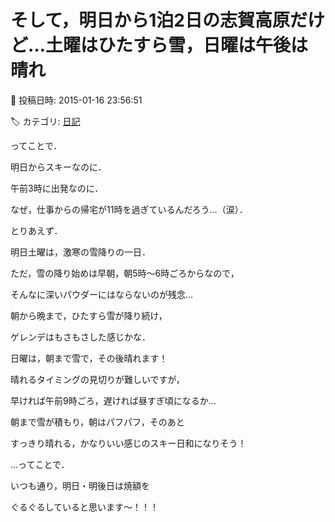 # そして，明日から1泊2日の志賀高原だけど…土曜はひたすら雪，日曜は午後は晴れ

📅 投稿日時: 2015-01-16 23:56:51

🏷️ カテゴリ: [日記](cc4b5682fb7b8b144980957a978653fb0.md)

ってことで．


明日からスキーなのに．


午前3時に出発なのに．


なぜ，仕事からの帰宅が11時を過ぎているんだろう…（涙）．





とりあえず．


明日土曜は，激寒の雪降りの一日．


ただ，雪の降り始めは早朝，朝5時～6時ごろからなので，


そんなに深いパウダーにはならないのが残念…


朝から晩まで，ひたすら雪が降り続け，


ゲレンデはもさもさした感じかな．





日曜は，朝まで雪で，その後晴れます！


晴れるタイミングの見切りが難しいですが，


早ければ午前9時ごろ，遅ければ昼すぎ頃になるか…


朝まで雪が積もり，朝はパフパフ，そのあと


すっきり晴れる，かなりいい感じのスキー日和になりそう！





…ってことで．


いつも通り，明日・明後日は焼額を


ぐるぐるしていると思います～！！！
